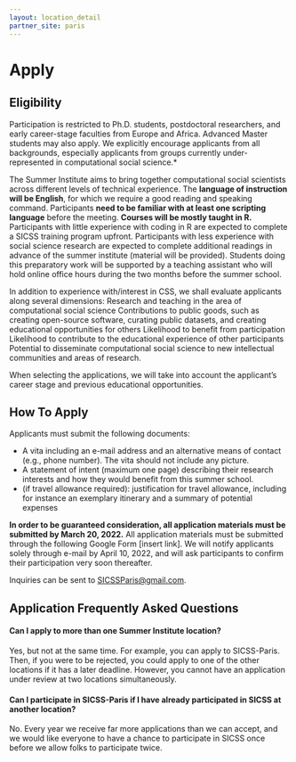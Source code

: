 ```yaml
---
layout: location_detail
partner_site: paris
---
```


# Apply

## Eligibility

Participation is restricted to Ph.D. students, postdoctoral researchers, and early career-stage faculties from Europe and Africa. Advanced Master students may also apply. We explicitly encourage applicants from all backgrounds, especially applicants from groups currently under-represented in computational social science.*

The Summer Institute aims to bring together computational social scientists across different levels of technical experience. The **language of instruction will be English**, for which we require a good reading and speaking command. Participants **need to be familiar with at least one scripting language** before the meeting. **Courses will be mostly taught in R.** Participants with little experience with coding in R are expected to complete a SICSS training program upfront. Participants with less experience with social science research are expected to complete additional readings in advance of the summer institute (material will be provided). Students doing this preparatory work will be supported by a teaching assistant who will hold online office hours during the two months before the summer school.

In addition to experience with/interest in CSS, we shall evaluate applicants along several dimensions:
Research and teaching in the area of computational social science
Contributions to public goods, such as creating open-source software, curating public datasets, and creating educational opportunities for others
Likelihood to benefit from participation
Likelihood to contribute to the educational experience of other participants
Potential to disseminate computational social science to new intellectual communities and areas of research.

When selecting the applications, we will take into account the applicant’s career stage and previous educational opportunities.


## How To Apply

Applicants must submit the following documents:

* A vita including an e-mail address and an alternative means of contact (e.g., phone number). The vita should not include any picture.
* A statement of intent (maximum one page) describing their research interests and how they would benefit from this summer school.
* (if travel allowance required): justification for travel allowance, including for instance an exemplary itinerary and a summary of potential expenses

**In order to be guaranteed consideration, all application materials must be submitted by March 20, 2022.** All application materials must be submitted through the following Google Form \[insert link\]. We will notify applicants solely through e-mail by April 10, 2022, and will ask participants to confirm their participation very soon thereafter.

Inquiries can be sent to SICSSParis@gmail.com.

## Application Frequently Asked Questions

#### Can I apply to more than one Summer Institute location?

Yes, but not at the same time. For example, you can apply to SICSS-Paris. Then, if you were to be rejected, you could apply to one of the other locations if it has a later deadline. However, you cannot have an application under review at two locations simultaneously.

#### Can I participate in SICSS-Paris if I have already participated in SICSS at another location?

No. Every year we receive far more applications than we can accept, and we would like everyone to have a chance to participate in SICSS once before we allow folks to participate twice.
